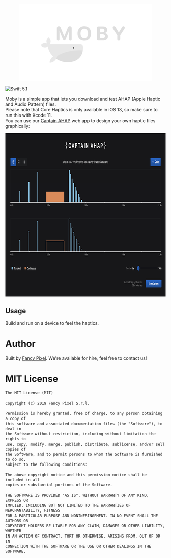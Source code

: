 <p align="center">
  <img width="420" height="240" src="assets/cover.png"/>
</p>

![Swift 5.1](https://img.shields.io/badge/swift-5.1-orange.svg)

Moby is a simple app that lets you download and test AHAP (Apple Haptic and Audio Pattern) files.  
Please note that Core Haptics is only available in iOS 13, so make sure to run this with Xcode 11.  
You can use our [Captain AHAP](http://ahap.fancypixel.it/) web app to design your own haptic files graphically:

<p align="center">
  <img width="1000" height="512" src="assets/ahap.png"/>
</p>

## Usage

Build and run on a device to feel the haptics.

# Author
Built by [Fancy Pixel](https://fancypixel.it). We're available for hire, feel free to contact us!

# MIT License
    The MIT License (MIT)

    Copyright (c) 2019 Fancy Pixel S.r.l.

    Permission is hereby granted, free of charge, to any person obtaining a copy of
    this software and associated documentation files (the "Software"), to deal in
    the Software without restriction, including without limitation the rights to
    use, copy, modify, merge, publish, distribute, sublicense, and/or sell copies of
    the Software, and to permit persons to whom the Software is furnished to do so,
    subject to the following conditions:

    The above copyright notice and this permission notice shall be included in all
    copies or substantial portions of the Software.

    THE SOFTWARE IS PROVIDED "AS IS", WITHOUT WARRANTY OF ANY KIND, EXPRESS OR
    IMPLIED, INCLUDING BUT NOT LIMITED TO THE WARRANTIES OF MERCHANTABILITY, FITNESS
    FOR A PARTICULAR PURPOSE AND NONINFRINGEMENT. IN NO EVENT SHALL THE AUTHORS OR
    COPYRIGHT HOLDERS BE LIABLE FOR ANY CLAIM, DAMAGES OR OTHER LIABILITY, WHETHER
    IN AN ACTION OF CONTRACT, TORT OR OTHERWISE, ARISING FROM, OUT OF OR IN
    CONNECTION WITH THE SOFTWARE OR THE USE OR OTHER DEALINGS IN THE SOFTWARE.
